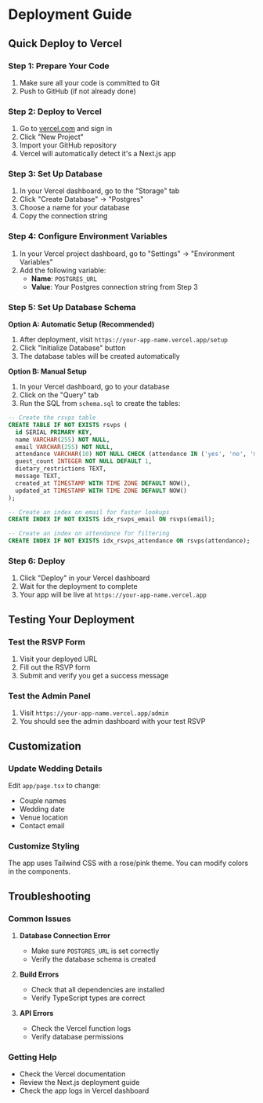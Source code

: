 # Deployment Guide

## Quick Deploy to Vercel

### Step 1: Prepare Your Code

1. Make sure all your code is committed to Git
2. Push to GitHub (if not already done)

### Step 2: Deploy to Vercel

1. Go to [vercel.com](https://vercel.com) and sign in
2. Click "New Project"
3. Import your GitHub repository
4. Vercel will automatically detect it's a Next.js app

### Step 3: Set Up Database

1. In your Vercel dashboard, go to the "Storage" tab
2. Click "Create Database" → "Postgres"
3. Choose a name for your database
4. Copy the connection string

### Step 4: Configure Environment Variables

1. In your Vercel project dashboard, go to "Settings" → "Environment Variables"
2. Add the following variable:
   - **Name**: `POSTGRES_URL`
   - **Value**: Your Postgres connection string from Step 3

### Step 5: Set Up Database Schema

**Option A: Automatic Setup (Recommended)**

1. After deployment, visit `https://your-app-name.vercel.app/setup`
2. Click "Initialize Database" button
3. The database tables will be created automatically

**Option B: Manual Setup**

1. In your Vercel dashboard, go to your database
2. Click on the "Query" tab
3. Run the SQL from `schema.sql` to create the tables:

```sql
-- Create the rsvps table
CREATE TABLE IF NOT EXISTS rsvps (
  id SERIAL PRIMARY KEY,
  name VARCHAR(255) NOT NULL,
  email VARCHAR(255) NOT NULL,
  attendance VARCHAR(10) NOT NULL CHECK (attendance IN ('yes', 'no', 'maybe')),
  guest_count INTEGER NOT NULL DEFAULT 1,
  dietary_restrictions TEXT,
  message TEXT,
  created_at TIMESTAMP WITH TIME ZONE DEFAULT NOW(),
  updated_at TIMESTAMP WITH TIME ZONE DEFAULT NOW()
);

-- Create an index on email for faster lookups
CREATE INDEX IF NOT EXISTS idx_rsvps_email ON rsvps(email);

-- Create an index on attendance for filtering
CREATE INDEX IF NOT EXISTS idx_rsvps_attendance ON rsvps(attendance);
```

### Step 6: Deploy

1. Click "Deploy" in your Vercel dashboard
2. Wait for the deployment to complete
3. Your app will be live at `https://your-app-name.vercel.app`

## Testing Your Deployment

### Test the RSVP Form

1. Visit your deployed URL
2. Fill out the RSVP form
3. Submit and verify you get a success message

### Test the Admin Panel

1. Visit `https://your-app-name.vercel.app/admin`
2. You should see the admin dashboard with your test RSVP

## Customization

### Update Wedding Details

Edit `app/page.tsx` to change:

- Couple names
- Wedding date
- Venue location
- Contact email

### Customize Styling

The app uses Tailwind CSS with a rose/pink theme. You can modify colors in the components.

## Troubleshooting

### Common Issues

1. **Database Connection Error**

   - Make sure `POSTGRES_URL` is set correctly
   - Verify the database schema is created

2. **Build Errors**

   - Check that all dependencies are installed
   - Verify TypeScript types are correct

3. **API Errors**
   - Check the Vercel function logs
   - Verify database permissions

### Getting Help

- Check the Vercel documentation
- Review the Next.js deployment guide
- Check the app logs in Vercel dashboard
